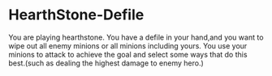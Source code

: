 # HearthStone-Defile
You are playing hearthstone.
You have a defile in your hand,and you want to wipe out all enemy minions or all minions including yours.
You use your minions to attack to achieve the goal and select some ways that do this best.(such as dealing the highest damage to enemy hero.)
